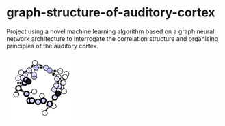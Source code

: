 # graph-structure-of-auditory-cortex

Project using a novel machine learning algorithm based on a graph neural network architecture to interrogate the correlation structure and organising principles of the auditory cortex.

![](graph_net.gif)
